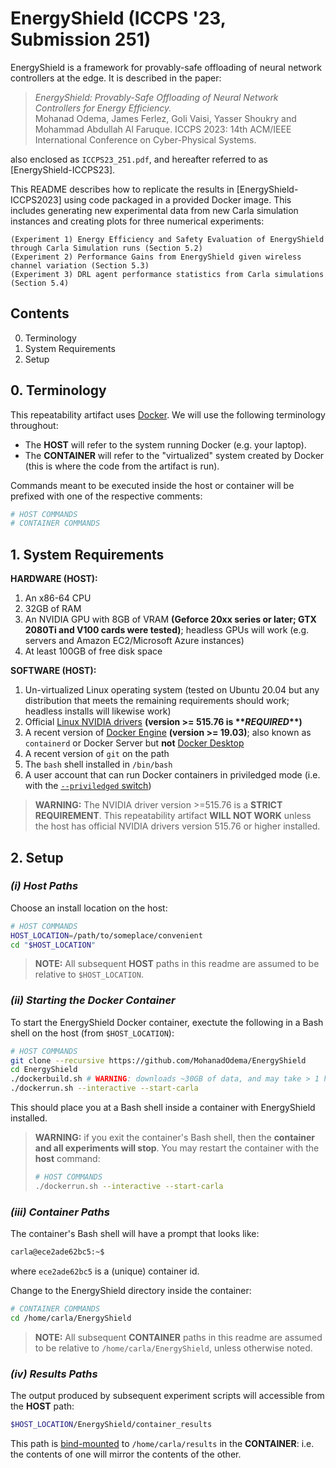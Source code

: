 # EnergyShield (ICCPS '23, Submission 251)

EnergyShield is a framework for provably-safe offloading of neural network controllers at the edge. It is described in the paper:

>_EnergyShield: Provably-Safe Offloading of Neural Network Controllers for Energy Efficiency._  
>Mohanad Odema, James Ferlez, Goli Vaisi, Yasser Shoukry and Mohammad Abdullah Al Faruque. ICCPS 2023: 14th ACM/IEEE International Conference on Cyber-Physical Systems.

also enclosed as `ICCPS23_251.pdf`, and hereafter referred to as [EnergyShield-ICCPS23].

This README describes how to replicate the results in [EnergyShield-ICCPS2023] using code packaged in a provided Docker image. This includes generating new experimental data from new Carla simulation instances and creating plots for three numerical experiments:

	(Experiment 1) Energy Efficiency and Safety Evaluation of EnergyShield through Carla Simulation runs (Section 5.2)
	(Experiment 2) Performance Gains from EnergyShield given wireless channel variation (Section 5.3)
	(Experiment 3) DRL agent performance statistics from Carla simulations (Section 5.4) 


## Contents

0. Terminology
1. System Requirements
2. Setup

## 0. Terminology

This repeatability artifact uses [Docker](https://docker.com). We will use the following terminology throughout:

* The **HOST** will refer to the system running Docker (e.g. your laptop).
* The **CONTAINER** will refer to the "virtualized" system created by Docker (this is where the code from the artifact is run).

Commands meant to be executed inside the host or container will be prefixed with one of the respective comments:

```Bash
# HOST COMMANDS
# CONTAINER COMMANDS
```

## 1. System Requirements

**HARDWARE (HOST):**

1. An x86-64 CPU
2. 32GB of RAM
3. An NVIDIA GPU with 8GB of VRAM **(Geforce 20xx series or later; GTX 2080Ti and V100 cards were tested)**; headless GPUs will work (e.g. servers and Amazon EC2/Microsoft Azure instances)
4. At least 100GB of free disk space

**SOFTWARE (HOST):**

1. Un-virtualized Linux operating system (tested on Ubuntu 20.04 but any distribution that meets the remaining requirements should work; headless installs will likewise work)
2. Official [Linux NVIDIA drivers](https://docs.nvidia.com/datacenter/tesla/tesla-installation-notes/index.html) **(version >= 515.76 is \*\*_REQUIRED_\*\*)**
3. A recent version of [Docker Engine](https://docs.docker.com/engine/) **(version >= 19.03)**;  also known as `containerd` or Docker Server but **not** [Docker Desktop](https://docker.com)
4. A recent version of `git` on the path
5. The `bash` shell installed in `/bin/bash`
6. A user account that can run Docker containers in priviledged mode (i.e. with the [`--priviledged` switch](https://docs.docker.com/engine/reference/run/#runtime-privilege-and-linux-capabilities))

> **WARNING:** The NVIDIA driver version >=515.76 is a **STRICT REQUIREMENT**. This repeatability artifact **WILL NOT WORK** unless the host has official NVIDIA drivers version 515.76 or higher installed.

## 2. Setup

### _(i) Host Paths_

Choose an install location on the host:

```Bash
# HOST COMMANDS
HOST_LOCATION=/path/to/someplace/convenient
cd "$HOST_LOCATION"
```

> **NOTE:** All subsequent **HOST** paths in this readme are assumed to be relative to `$HOST_LOCATION`.

### _(ii) Starting the Docker Container_

To start the EnergyShield Docker container, exectute the following in a Bash shell on the host (from `$HOST_LOCATION`):

```Bash
# HOST COMMANDS
git clone --recursive https://github.com/MohanadOdema/EnergyShield
cd EnergyShield
./dockerbuild.sh # WARNING: downloads ~30GB of data, and may take > 1 hour!
./dockerrun.sh --interactive --start-carla
```
This should place you at a Bash shell inside a container with EnergyShield installed.

> **WARNING:** if you exit the container's Bash shell, then the **container and all experiments will stop**. You may restart the container with the **host** command:
> ```Bash
> # HOST COMMANDS
> ./dockerrun.sh --interactive --start-carla
> ```

### _(iii) Container Paths_

The container's Bash shell will have a prompt that looks like:

```Bash
carla@ece2ade62bc5:~$ 
```
where `ece2ade62bc5` is a (unique) container id.

Change to the EnergyShield directory inside the container:
```Bash
# CONTAINER COMMANDS
cd /home/carla/EnergyShield
```
> **NOTE:** All subsequent **CONTAINER** paths in this readme are assumed to be relative to `/home/carla/EnergyShield`, unless otherwise noted.

### _(iv) Results Paths_

The output produced by subsequent experiment scripts will accessible from the **HOST** path:

```Bash
$HOST_LOCATION/EnergyShield/container_results
```

This path is [bind-mounted](https://docs.docker.com/storage/bind-mounts/) to `/home/carla/results` in the **CONTAINER**: i.e. the contents of one will mirror the contents of the other.
